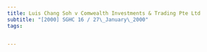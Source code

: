 ```yaml
---
title: Luis Chang Soh v Comwealth Investments & Trading Pte Ltd 
subtitle: "[2000] SGHC 16 / 27\_January\_2000"
tags:


---
```


